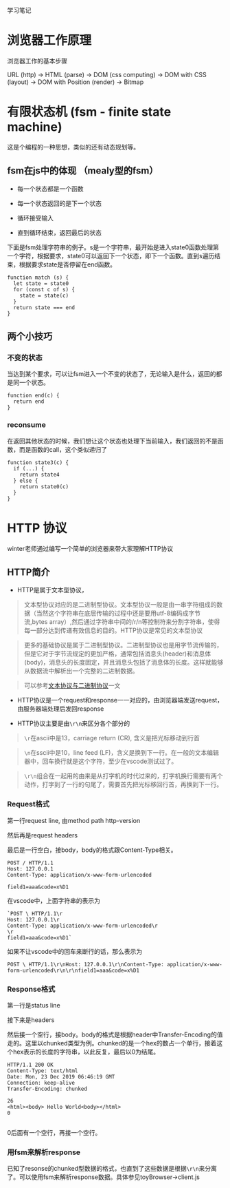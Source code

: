 学习笔记

# 浏览器工作原理

浏览器工作的基本步骤

URL (http) -> HTML (parse) -> DOM (css computing) -> DOM with CSS (layout) -> DOM with Position (render) -> Bitmap

# 有限状态机 (fsm - finite state machine)

这是个编程的一种思想，类似的还有动态规划等。

## fsm在js中的体现 （mealy型的fsm）

- 每一个状态都是一个函数

- 每一个状态返回的是下一个状态

- 循环接受输入

- 直到循环结束，返回最后的状态

下面是fsm处理字符串的例子。s是一个字符串，最开始是进入state0函数处理第一个字符，根据要求，state0可以返回下一个状态，即下一个函数。直到s遍历结束，根据要求state是否停留在end函数。

```
function match (s) {
  let state = state0
  for (const c of s) {
    state = state(c)
  }
  return state === end
}
```

## 两个小技巧

### 不变的状态

当达到某个要求，可以让fsm进入一个不变的状态了，无论输入是什么，返回的都是同一个状态。

```
function end(c) {
  return end
}
```

### reconsume

在返回其他状态的时候，我们想让这个状态也处理下当前输入，我们返回的不是函数，而是函数的call，这个类似递归了

```
function state3(c) {
  if (...) {
    return state4
  } else {
    return state0(c)
  }
}
```

# HTTP 协议

winter老师通过编写一个简单的浏览器来带大家理解HTTP协议

## HTTP简介

- HTTP是属于文本型协议，

> 文本型协议对应的是二进制型协议。文本型协议一般是由一串字符组成的数据（当然这个字符串在底层传输的过程中还是要用utf-8编码成字节流,bytes array）,然后通过字符串中间的/r/n等控制符来分割字符串，使得每一部分达到传递有效信息的目的。HTTP协议是常见的文本型协议

> 更多的基础协议是属于二进制型协议。二进制型协议也是用字节流传输的，但是它对于字节流规定的更加严格，通常包括消息头(header)和消息体(body)，消息头的长度固定，并且消息头包括了消息体的长度。这样就能够从数据流中解析出一个完整的二进制数据。

> 可以参考[文本协议与二进制协议](https://blog.csdn.net/u013474436/article/details/70217591)一文

- HTTP协议是一个request和response一一对应的，由浏览器端发送request，由服务器端处理后发回response

- HTTP协议主要是由`\r\n`来区分各个部分的

> `\r`在ascii中是13，carriage return (CR), 含义是把光标移动到行首

> `\n`在sscii中是10，line feed (LF)，含义是换到下一行。在一般的文本编辑器中，回车换行就是这个字符，至少在vscode测试过了。

> `\r\n`组合在一起用的由来是从打字机的时代过来的，打字机换行需要有两个动作，打字到了一行的句尾了，需要首先把光标移回行首，再换到下一行。

### Request格式

第一行request line, 由method path http-version

然后再是request headers

最后是一行空白，接body，body的格式跟Content-Type相关。
```
POST / HTTP/1.1
Host: 127.0.0.1
Content-Type: application/x-www-form-urlencoded

field1=aaa&code=x%D1
```

在vscode中，上面字符串的表示为

```
`POST \ HTTP/1.1\r
Host: 127.0.0.1\r
Content-Type: application/x-www-form-urlencoded\r
\r
field1=aaa&code=x%D1`
```

如果不让vscode中的回车来断行的话，那么表示为

``POST \ HTTP/1.1\r\nHost: 127.0.0.1\r\nContent-Type: application/x-www-form-urlencoded\r\n\r\nfield1=aaa&code=x%D1``

### Response格式

第一行是status line

接下来是headers

然后接一个空行，接body。body的格式是根据header中Transfer-Encoding的值走的。这里以chunked类型为例。chunked的是一个hex的数占一个单行，接着这个hex表示的长度的字符串，以此反复，最后以0为结尾。

```
HTTP/1.1 200 OK
Content-Type: text/html
Date: Mon, 23 Dec 2019 06:46:19 GMT
Connection: keep-alive
Transfer-Encoding: chunked

26
<html><body> Hello World<body></html>
0


```

0后面有一个空行，再接一个空行。

### 用fsm来解析response

已知了resonse的chunked型数据的格式，也直到了这些数据是根据`\r\n`来分离了。可以使用fsm来解析response数据。具体参见toyBrowser->client.js

